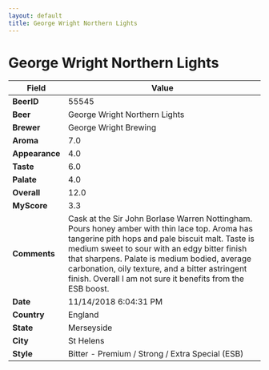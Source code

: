 ```yaml
---
layout: default
title: George Wright Northern Lights
---
```


# George Wright Northern Lights

| Field         | Value     |
|---------------|-----------|
| **BeerID** | 55545 |
| **Beer** | George Wright Northern Lights |
| **Brewer** | George Wright Brewing |
| **Aroma** | 7.0 |
| **Appearance** | 4.0 |
| **Taste** | 6.0 |
| **Palate** | 4.0 |
| **Overall** | 12.0 |
| **MyScore** | 3.3 |
| **Comments** | Cask at the Sir John Borlase Warren Nottingham. Pours honey amber with thin lace top. Aroma has tangerine pith hops and pale biscuit malt. Taste is medium sweet to sour with an edgy bitter finish that sharpens. Palate is medium bodied, average carbonation, oily texture, and a bitter astringent finish. Overall I am not sure it benefits from the ESB boost. |
| **Date** | 11/14/2018 6:04:31 PM |
| **Country** | England |
| **State** | Merseyside |
| **City** | St Helens |
| **Style** | Bitter - Premium / Strong / Extra Special (ESB) |
